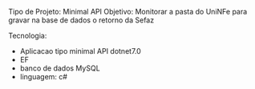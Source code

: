 Tipo de Projeto: Minimal API
Objetivo: Monitorar a pasta do UniNFe para gravar na base de dados o retorno da Sefaz

Tecnologia:
 - Aplicacao tipo minimal API dotnet7.0
 - EF
 - banco de dados MySQL
 - linguagem: c#
 